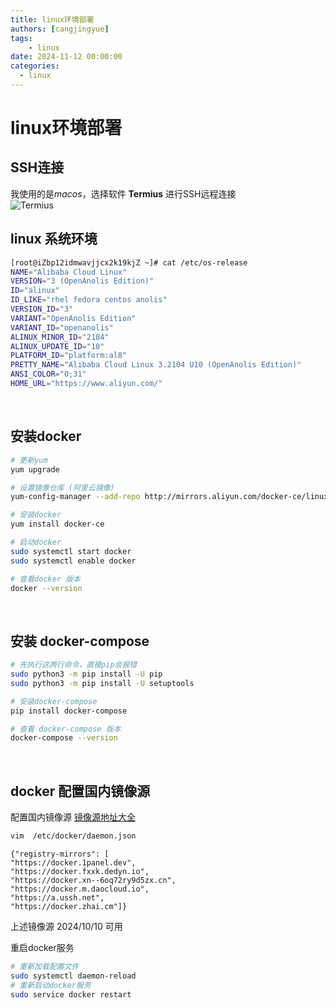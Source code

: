```yaml
---
title: linux环境部署
authors: [cangjingyue]
tags: 
    - linux
date: 2024-11-12 00:00:00
categories:
  - linux
---
```

# linux环境部署

## SSH连接
我使用的是*macos*，选择软件 **Termius** 进行SSH远程连接
<br/>
![Termius](https://cangjingyue.oss-cn-hangzhou.aliyuncs.com/2024/11/12/17314109093176.jpg)
<br/>


## linux 系统环境
``` bash
[root@iZbp12idmwavjjcx2k19kjZ ~]# cat /etc/os-release 
NAME="Alibaba Cloud Linux"
VERSION="3 (OpenAnolis Edition)"
ID="alinux"
ID_LIKE="rhel fedora centos anolis"
VERSION_ID="3"
VARIANT="OpenAnolis Edition"
VARIANT_ID="openanolis"
ALINUX_MINOR_ID="2104"
ALINUX_UPDATE_ID="10"
PLATFORM_ID="platform:al8"
PRETTY_NAME="Alibaba Cloud Linux 3.2104 U10 (OpenAnolis Edition)"
ANSI_COLOR="0;31"
HOME_URL="https://www.aliyun.com/"
```

<br/>

## 安装docker
``` bash
# 更新yum
yum upgrade

# 设置镜像仓库 (阿里云镜像)
yum-config-manager --add-repo http://mirrors.aliyun.com/docker-ce/linux/centos/docker-ce.repo

# 安装docker
yum install docker-ce

# 启动docker
sudo systemctl start docker
sudo systemctl enable docker

# 查看docker 版本
docker --version
```

<br/>


## 安装 docker-compose

``` bash
# 先执行这两行命令，直接pip会报错
sudo python3 -m pip install -U pip
sudo python3 -m pip install -U setuptools

# 安装docker-compose
pip install docker-compose

# 查看 docker-compose 版本
docker-compose --version
```
<br/>

## docker 配置国内镜像源
配置国内镜像源
[镜像源地址大全](https://blog.csdn.net/llc580231/article/details/139979603#:~:text=Docker镜像)

``` bash
vim  /etc/docker/daemon.json
```

```
{"registry-mirrors": [
"https://docker.1panel.dev",
"https://docker.fxxk.dedyn.io",
"https://docker.xn--6oq72ry9d5zx.cn",
"https://docker.m.daocloud.io",
"https://a.ussh.net",
"https://docker.zhai.cm"]}
```

上述镜像源 2024/10/10 可用

重启docker服务

``` bash
# 重新加载配置文件
sudo systemctl daemon-reload
# 重新启动docker服务
sudo service docker restart
```